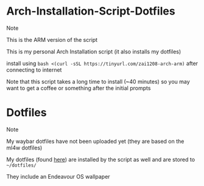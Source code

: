 # Arch-Installation-Script-Dotfiles
> [!NOTE]
> This is the ARM version of the script

This is my personal Arch Installation script (it also installs my dotfiles)

install using `bash <(curl -sSL https://tinyurl.com/zai1208-arch-arm)` after connecting to internet

Note that this script takes a long time to install (~40 minutes) so you may want to get a coffee or something after the initial prompts

# Dotfiles
> [!NOTE]
> My waybar dotfiles have not been uploaded yet (they are based on the ml4w dotfiles)

My dotfiles (found [here](https://github.com/zai1208/dotfiles)) are installed by the script as well and are stored to `~/dotfiles/`

They include an Endeavour OS wallpaper
